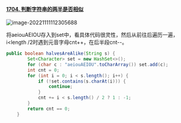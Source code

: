 #### [1704. 判断字符串的两半是否相似](https://leetcode.cn/problems/determine-if-string-halves-are-alike/)

![image-20221111112305688](https://cdn.jsdelivr.net/gh/Miyuki7/image-host/blog-imgimage-20221111112305688.png)

将aeiouAEIOU存入到set中，看具体代码很灵性，然后从前往后遍历一遍，i<length /2时遇到元音字母cnt++，在后半段cnt--。

``` java
public boolean halvesAreAlike(String s) {
        Set<Character> set = new HashSet<>();
        for (char c : "aeiouAEIOU".toCharArray()) set.add(c);
        int cnt = 0;
        for (int i = 0; i < s.length(); i++) {
            if (!set.contains(s.charAt(i))) {
                continue;
            }
            cnt += i < s.length() / 2 ? 1 : -1;
        }
        return cnt == 0;
    }
```

